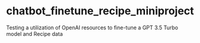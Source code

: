 # chatbot_finetune_recipe_miniproject
Testing a utilization of OpenAI resources to fine-tune a GPT 3.5 Turbo model and Recipe data
